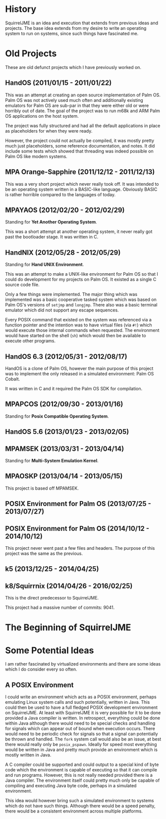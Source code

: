 # History

SquirrelJME is an idea and execution that extends from previous ideas and
projects. The base idea extends from my desire to write an operating system to
run on systems, since such things have fascinated me.

# Old Projects

These are old defunct projects which I have previously worked on.

## HandOS (2011/01/15 - 2011/01/22)

This was an attempt at creating an open source implementation of Palm OS.
Palm OS was not actively used much often and additionally existing emulators
for Palm OS are sub-par in that they were either old or were horribly out
of date. The goal of the project was to run m68k and ARM Palm OS applications
on the host system.

The project was fully structured and had all the default applications in place
as placeholders for when they were ready.

However, the project could not actually be compiled, it was mostly pretty much
just placeholders, some reference documentation, and notes. It did include
some tests which showed that threading was indeed possible on Palm OS like
modern systems.

## MPA Orange-Sapphire (2011/12/12 - 2011/12/13)

This was a very short project which never really took off. It was intended
to be an operating system written in a BASIC-like language. Obviously BASIC
is rather horrible compared to the languages of today.

## MPAYAOS (2012/02/20 - 2012/02/29)

Standing for __Yet Another Operating System__.

This was a short attempt at another operating system, it never really got
past the bootloader stage. It was written in C.

## HandNIX (2012/05/28 - 2012/05/29)

Standing for __Hand UNIX Environment__.

This was an attempt to make a UNIX-like environment for Palm OS so that I could
do development for my projects on Palm OS. It existed as a single C source code
file.

Only a few things were implemented. The major thing which was implemented was
a basic cooperative tasked system which was based on Palm OS's versions of
`setjmp` and `longjmp`. There also was a basic terminal emulator which did not
support any escape sequences.

Every POSIX command that existed on the system was referenced via a function
pointer and the intention was to have virtual files (via `#!`) which would
execute those internal commands when requested. The environment would have
started on the shell (`sh`) which would then be available to execute other
programs.

## HandOS 6.3 (2012/05/31 - 2012/08/17)

HandOS is a clone of Palm OS, however the main purpose of this project was to
implement the only released in a simulated environment: Palm OS Cobalt.

It was written in C and it required the Palm OS SDK for compilation.

## MPAPCOS (2012/09/30 - 2013/01/16)

Standing for __Posix Compatible Operating System__.

## HandOS 5.6 (2013/01/23 - 2013/02/05)

## MPAMSEK (2013/03/31 - 2013/04/14)

Standing for __Multi-System Emulation Kernel__.

## MPAOSKP (2013/04/14 - 2013/05/15)

This project is based off MPAMSEK.

## POSIX Environment for Palm OS (2013/07/25 - 2013/07/27)

## POSIX Environment for Palm OS (2014/10/12 - 2014/10/12)

This project never went past a few files and headers. The purpose of this
project was the same as the previous.

## k5 (2013/12/25 - 2014/04/25)

## k8/Squirrnix (2014/04/26 - 2016/02/25)

This is the direct predecessor to SquirrelJME.

This project had a massive number of commits: 9041.

# The Beginning of SquirrelJME

# Some Potential Ideas

I am rather fascinated by virtualized environments and there are some ideas
which I do consider every so often.

## A POSIX Environment

I could write an environment which acts as a POSIX environment, perhaps
emulating Linux system calls and such potentially, written in Java. This could
then be used to have a full fledged POSIX development environment on
SquirrelJME. At least with SquirrelJME it is very possible for it to be done
provided a Java compiler is written. In retrospect, everything could be done
within Java although there would need to be special checks and handling for
signals which can appear out of bound when execution occurs. There would need
to be periodic check for signals so that a signal can potentially be thrown
and handled. The `fork` system call would also be an issue, at best there
would really only be `posix_pspawn`. Ideally for speed most everything would
be written in Java and pretty much provide an environment which is mostly
written in Java.

A C compiler could be supported and could output to a special kind of byte code
which the environment is capable of executing so that it can compile and run
programs. However, this is not really needed provided there is a Java compiler.
The environment itself could pretty much only be capable of compiling and
executing Java byte code, perhaps in a simulated environment.

This idea would however bring such a simulated environment to systems which do
not have such things. Although there would be a speed penalty, there would be
a consistent environment across multiple platforms.

